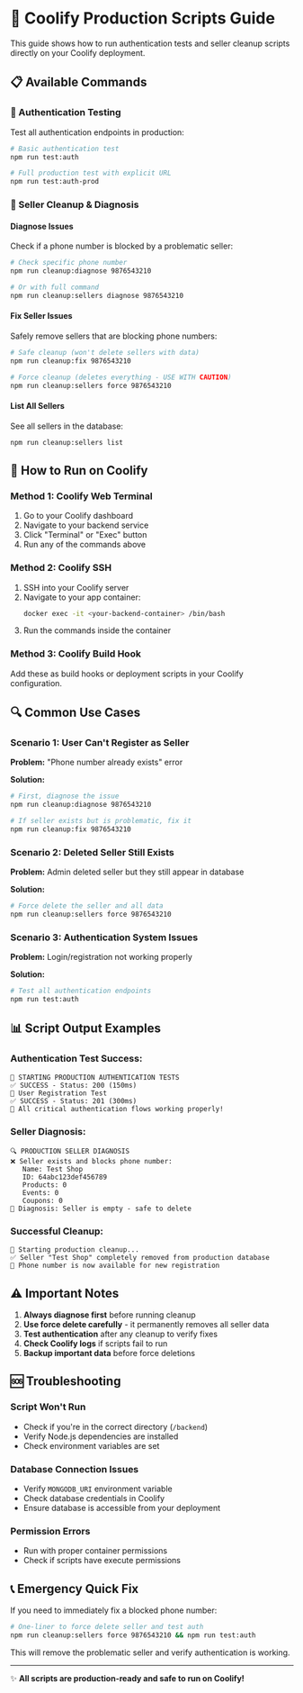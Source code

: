 # 🚀 Coolify Production Scripts Guide

This guide shows how to run authentication tests and seller cleanup scripts directly on your Coolify deployment.

## 📋 Available Commands

### 🧪 Authentication Testing

Test all authentication endpoints in production:

```bash
# Basic authentication test
npm run test:auth

# Full production test with explicit URL
npm run test:auth-prod
```

### 🔧 Seller Cleanup & Diagnosis

#### Diagnose Issues
Check if a phone number is blocked by a problematic seller:

```bash
# Check specific phone number
npm run cleanup:diagnose 9876543210

# Or with full command
npm run cleanup:sellers diagnose 9876543210
```

#### Fix Seller Issues
Safely remove sellers that are blocking phone numbers:

```bash
# Safe cleanup (won't delete sellers with data)
npm run cleanup:fix 9876543210

# Force cleanup (deletes everything - USE WITH CAUTION)
npm run cleanup:sellers force 9876543210
```

#### List All Sellers
See all sellers in the database:

```bash
npm run cleanup:sellers list
```

## 🎯 How to Run on Coolify

### Method 1: Coolify Web Terminal

1. Go to your Coolify dashboard
2. Navigate to your backend service
3. Click "Terminal" or "Exec" button
4. Run any of the commands above

### Method 2: Coolify SSH

1. SSH into your Coolify server
2. Navigate to your app container:
   ```bash
   docker exec -it <your-backend-container> /bin/bash
   ```
3. Run the commands inside the container

### Method 3: Coolify Build Hook

Add these as build hooks or deployment scripts in your Coolify configuration.

## 🔍 Common Use Cases

### Scenario 1: User Can't Register as Seller
**Problem:** "Phone number already exists" error

**Solution:**
```bash
# First, diagnose the issue
npm run cleanup:diagnose 9876543210

# If seller exists but is problematic, fix it
npm run cleanup:fix 9876543210
```

### Scenario 2: Deleted Seller Still Exists
**Problem:** Admin deleted seller but they still appear in database

**Solution:**
```bash
# Force delete the seller and all data
npm run cleanup:sellers force 9876543210
```

### Scenario 3: Authentication System Issues
**Problem:** Login/registration not working properly

**Solution:**
```bash
# Test all authentication endpoints
npm run test:auth
```

## 📊 Script Output Examples

### Authentication Test Success:
```
🚀 STARTING PRODUCTION AUTHENTICATION TESTS
✅ SUCCESS - Status: 200 (150ms)
📝 User Registration Test
✅ SUCCESS - Status: 201 (300ms)
🎉 All critical authentication flows working properly!
```

### Seller Diagnosis:
```
🔍 PRODUCTION SELLER DIAGNOSIS
❌ Seller exists and blocks phone number:
   Name: Test Shop
   ID: 64abc123def456789
   Products: 0
   Events: 0
   Coupons: 0
🔬 Diagnosis: Seller is empty - safe to delete
```

### Successful Cleanup:
```
🧹 Starting production cleanup...
✅ Seller "Test Shop" completely removed from production database
🎯 Phone number is now available for new registration
```

## ⚠️ Important Notes

1. **Always diagnose first** before running cleanup
2. **Use force delete carefully** - it permanently removes all seller data
3. **Test authentication** after any cleanup to verify fixes
4. **Check Coolify logs** if scripts fail to run
5. **Backup important data** before force deletions

## 🆘 Troubleshooting

### Script Won't Run
- Check if you're in the correct directory (`/backend`)
- Verify Node.js dependencies are installed
- Check environment variables are set

### Database Connection Issues
- Verify `MONGODB_URI` environment variable
- Check database credentials in Coolify
- Ensure database is accessible from your deployment

### Permission Errors
- Run with proper container permissions
- Check if scripts have execute permissions

## 📞 Emergency Quick Fix

If you need to immediately fix a blocked phone number:

```bash
# One-liner to force delete seller and test auth
npm run cleanup:sellers force 9876543210 && npm run test:auth
```

This will remove the problematic seller and verify authentication is working.

---

✨ **All scripts are production-ready and safe to run on Coolify!**
